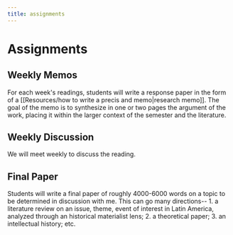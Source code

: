```yaml
---
title: assignments
---
```


# Assignments

## Weekly Memos
For each week's readings, students will write a response paper in the form of a [[Resources/how to write a precis and memo|research memo]]. The goal of the memo is to synthesize in one or two pages the argument of the work, placing it within the larger context of the semester and the literature.

## Weekly Discussion
We will meet weekly to discuss the reading.

## Final Paper
Students will write a final paper of roughly 4000-6000 words on a topic to be determined in discussion with me. This can go many directions-- 1. a literature review on an issue, theme, event of interest in Latin America, analyzed through an historical materialist lens; 2. a theoretical paper; 3. an intellectual history; etc.
